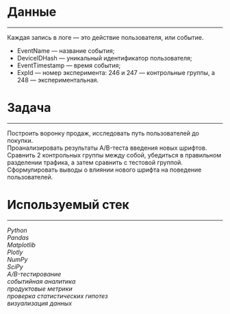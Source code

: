# Данные
___
Каждая запись в логе — это действие пользователя, или событие. 
  - EventName — название события;
  - DeviceIDHash — уникальный идентификатор пользователя;
  - EventTimestamp — время события;
  - ExpId — номер эксперимента: 246 и 247 — контрольные группы, а 248 — экспериментальная.

# Задача
___
Построить воронку продаж, исследовать путь пользователей до покупки.  
Проанализировать результаты A/B-теста введения новых шрифтов.  
Сравнить 2 контрольных группы между собой, убедиться в правильном разделении трафика, а затем сравнить с тестовой группой.
Сформулировать выводы о влиянии нового шрифта на поведение пользователей.

# Используемый стек
___
*Python  
Pandas  
Matplotlib  
Plotly  
NumPy  
SciPy  
A/B-тестирование  
событийная аналитика  
продуктовые метрики  
проверка статистических гипотез  
визуализация данных*
